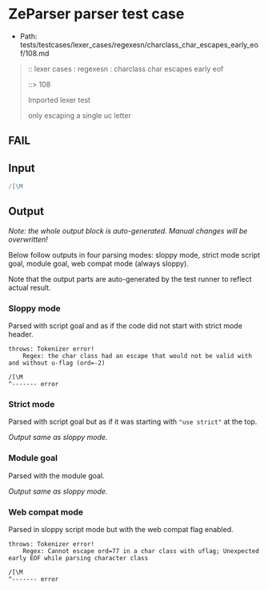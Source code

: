 # ZeParser parser test case

- Path: tests/testcases/lexer_cases/regexesn/charclass_char_escapes_early_eof/108.md

> :: lexer cases : regexesn : charclass char escapes early eof
>
> ::> 108
>
> Imported lexer test
>
> only escaping a single uc letter

## FAIL

## Input

`````js
/[\M
`````

## Output

_Note: the whole output block is auto-generated. Manual changes will be overwritten!_

Below follow outputs in four parsing modes: sloppy mode, strict mode script goal, module goal, web compat mode (always sloppy).

Note that the output parts are auto-generated by the test runner to reflect actual result.

### Sloppy mode

Parsed with script goal and as if the code did not start with strict mode header.

`````
throws: Tokenizer error!
    Regex: the char class had an escape that would not be valid with and without u-flag (ord=-2)

/[\M
^------- error
`````

### Strict mode

Parsed with script goal but as if it was starting with `"use strict"` at the top.

_Output same as sloppy mode._

### Module goal

Parsed with the module goal.

_Output same as sloppy mode._

### Web compat mode

Parsed in sloppy script mode but with the web compat flag enabled.

`````
throws: Tokenizer error!
    Regex: Cannot escape ord=77 in a char class with uflag; Unexpected early EOF while parsing character class

/[\M
^------- error
`````


